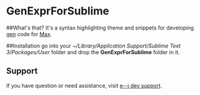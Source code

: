 # GenExprForSublime

##What's that?
It's a syntax highlighting theme and snippets for developing [gen](http://cycling74.com/products/gen/) code for [Max](http://www.cycling74.com).



##Installation
go into your *~/Library/Application Support/Sublime Text 3/Packages/User* folder and drop the **GenExprForSublime** folder in it.




## Support
If you have question or need assistance, visit [e--j dev support](http://support.e--j.com).


